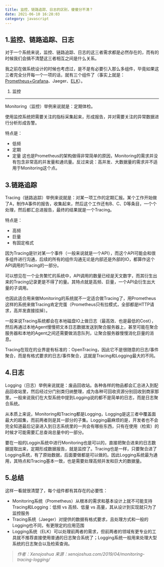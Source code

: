 ```yaml
---
title: 监控、链路追踪、日志的区别，傻傻分不清？
date: 2021-06-10 16:28:03
category: javascript
---
```

## 1.监控、链路追踪、日志

对于一个系统来说，监控、链路追踪、日志的这三者需求都是必然存在的，而有的时候我们会搞不清楚这三者相互之间是什么关系。

我之前在做系统设计的时候也考虑过，是不是有必要引入那么多组件，毕竟如果这三者完全分开每一个一项的话，就有三个组件了（事实上就是：[Prometheus+Grafana](http://mp.weixin.qq.com/s?__biz=MzI0MDQ4MTM5NQ==&mid=2247490351&idx=1&sn=8e96185716e58ec3e37918e7c99ac23e&chksm=e91b7e33de6cf7259c5a32cc21e411d2c6963084cf2c3b21b61ee06794248d693c9ec44b487b&scene=21#wechat_redirect)、Jaeger、[ELK](http://mp.weixin.qq.com/s?__biz=MzI0MDQ4MTM5NQ==&mid=2247491009&idx=1&sn=139d63a902944cd41887a21a2e9bb1b2&chksm=e91b78ddde6cf1cb7ea6b7b2ed1b04479f47903e52c006bf584f41085d8bfdbcfed32073283b&scene=21#wechat_redirect)）。

1.  监控

* * *

Monitoring（监控）举例来说就是：定期体检。

使用监控系统把需要关注的指标采集起来，形成报告，并对需要关注的异常数据进行分析形成告警。

特点是：

*   低频
*   定期
*   定量 这也是Prometheus的架构做得非常简单的原因，Monitoring的需求并没有包含非常高的并发量和通讯量。反过来说：高并发、大数据量的需求并不适用于Monitoring这个点。

## 3.链路追踪

Tracing（链路追踪）举例来说就是：对某一项工作的定期汇报。某个工作开始做了A，制作A事件的报告，收集起来，然后这个工作还有B、C、D等条目，一个个处理，然后都汇总进报告，最终的结果就是一个Tracing。

特点是：

*   高频
*   巨量
*   有固定格式

因为Tracing是针对某一个事件（一般来说就是一个API），而这个API可能会和很多组件进行沟通，后续的所有的组件沟通无论是内部还是外部的IO，都算作这个API调用的Tracing的一部分。

可以想见在一个业务繁忙的系统中，API调用的数量已经是天文数字，而其衍生出来的Tracing记录更是不得了的量。其特点就是高频、巨量，一个API会衍生出大量的子调用。

也因此适合用来做Monitoring的系统就不一定适合做Tracing了，用Prometheus这样的系统来做Tracing肯定完蛋（Prometheus只有拉模式，全部都是HTTP请求，高并发直接挂掉）。

一般来说Tracing系统都会在本地磁盘IO上做日志（最高效、也是最低的Cost），然后再通过本地Agent慢慢把文本日志数据发送到聚合服务器上，甚至可能在聚合服务器和本地的Agent之间还需要做消息队列，让聚合服务器慢慢消化巨量的消息。

Tracing在现在的业界是有标准的：OpenTracing，因此它不是很随意的日志/事件聚合，而是有格式要求的日志/事件聚合，这就是Tracing和Logging最大的不同。

## 4.日志

Logging（日志）举例来说就是：废品回收站。各种各样的物品都会汇总进入到配品回收站里，然后经过分门别类归纳整理，成为各种可回收资源分别回收到商家那里。一般来说我们在大型系统中提到Logging说的都不是简单的日志，而是日志聚合系统。

从本质上来说，Monitoring和Tracing都是Logging，Logging是这三者中覆盖面最大的超集，而前两者则是其一部分的子集。Logging最麻烦的是，开发者也不会完全知道最后记录进入到日志系统里的一共会有哪些东西，只有在使用（检索）的时候才可能需要汇总查询总量中的一部分。

要在一般的Loggin系统中进行Monitoring也是可以的，直接把聚合进来的日志数据提取出来，定期形成数据报告，就是监控了。Tracing也是一样，只要聚合进了Logging系统，有了原始数据，后面要做都是可以做的。因此Logging系统最为通用，其特点和Tracing基本一致，也是需要处理高频并发和巨大的数据量。

## 5.总结

这样一看就很清楚了，每个组件都有其存在的必要性：

*   Monitoring系统（Prometheus）从根本的需求和基本设计上就不可能支持Tracing和Logging：低频 vs 高频、低量 vs 高量，其从设计到实现就只为了监控服务
*   Tracing系统（Jaeger）对提供的数据有格式要求，且处理方式和一般的Logging也不同，有更限定的应用范围
*   Logging系统（ELK）可以处理前两者的需求，但前两者的领域有更专业的工具就不推荐直接使用普通的日志聚合系统了；Logging系统一般用来处理大型系统的日志聚合以及检索查询。

> *作者：Xenojoshua*
> *来源：xenojoshua.com/2019/04/monitoring-tracing-logging/*
